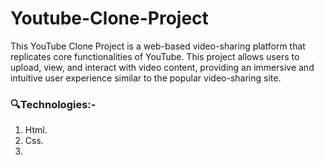 # Youtube-Clone-Project
This YouTube Clone Project is a web-based video-sharing platform that replicates core functionalities of YouTube. This project allows users to upload, view, and interact with video content, providing an immersive and intuitive user experience similar to the popular video-sharing site.

 <h3>🔍Technologies:-</h3>
    
   1) Html.
   2) Css.
   3)  
